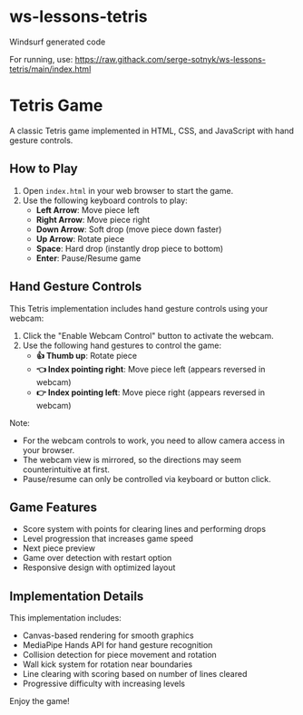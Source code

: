 # ws-lessons-tetris
Windsurf generated code

For running, use: https://raw.githack.com/serge-sotnyk/ws-lessons-tetris/main/index.html

# Tetris Game

A classic Tetris game implemented in HTML, CSS, and JavaScript with hand gesture controls.

## How to Play

1. Open `index.html` in your web browser to start the game.
2. Use the following keyboard controls to play:
   - **Left Arrow**: Move piece left
   - **Right Arrow**: Move piece right
   - **Down Arrow**: Soft drop (move piece down faster)
   - **Up Arrow**: Rotate piece
   - **Space**: Hard drop (instantly drop piece to bottom)
   - **Enter**: Pause/Resume game

## Hand Gesture Controls

This Tetris implementation includes hand gesture controls using your webcam:

1. Click the "Enable Webcam Control" button to activate the webcam.
2. Use the following hand gestures to control the game:
   - **👍 Thumb up**: Rotate piece
   - **👈 Index pointing right**: Move piece left (appears reversed in webcam)
   - **👉 Index pointing left**: Move piece right (appears reversed in webcam)

Note: 
- For the webcam controls to work, you need to allow camera access in your browser.
- The webcam view is mirrored, so the directions may seem counterintuitive at first.
- Pause/resume can only be controlled via keyboard or button click.

## Game Features

- Score system with points for clearing lines and performing drops
- Level progression that increases game speed
- Next piece preview
- Game over detection with restart option
- Responsive design with optimized layout

## Implementation Details

This implementation includes:
- Canvas-based rendering for smooth graphics
- MediaPipe Hands API for hand gesture recognition
- Collision detection for piece movement and rotation
- Wall kick system for rotation near boundaries
- Line clearing with scoring based on number of lines cleared
- Progressive difficulty with increasing levels

Enjoy the game!
